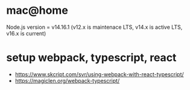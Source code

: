 # mac@home

Node.js version = v14.16.1 (v12.x is maintenace LTS, v14.x is active LTS, v16.x is current)

# setup webpack, typescript, react

* https://www.skcript.com/svr/using-webpack-with-react-typescript/
* https://magiclen.org/webpack-typescript/
